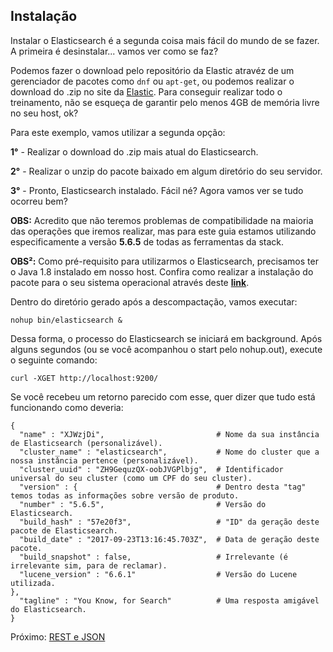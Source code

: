 ## Instalação

Instalar o Elasticsearch é a segunda coisa mais fácil do mundo de se fazer. A primeira é desinstalar... vamos ver como se faz?

Podemos fazer o download pelo repositório da Elastic atravéz de um gerenciador de pacotes como `dnf` ou `apt-get`, ou podemos realizar o download do .zip no site da [Elastic]( https://www.elastic.co/downloads/elasticsearch ). Para conseguir realizar todo o treinamento, não se esqueça de garantir pelo menos 4GB de memória livre no seu host, ok?

Para este exemplo, vamos utilizar a segunda opção:

__1°__ - Realizar o download do .zip mais atual do Elasticsearch.

__2°__ - Realizar o unzip do pacote baixado em algum diretório do seu servidor.

__3°__ - Pronto, Elasticsearch instalado. Fácil né? Agora vamos ver se tudo ocorreu bem?

__OBS:__ Acredito que não teremos problemas de compatibilidade na maioria das operações que iremos realizar, mas para este guia estamos utilizando especificamente a versão __5.6.5__ de todas as ferramentas da stack.

__OBS²:__ Como pré-requisito para utilizarmos o Elasticsearch, precisamos ter o Java 1.8 instalado em nosso host. Confira como realizar a instalação do pacote para o seu sistema operacional através deste __[ link](https://docs.oracle.com/javase/8/docs/technotes/guides/install/install_overview.html)__.

Dentro do diretório gerado após a descompactação, vamos executar:

```
nohup bin/elasticsearch &
```

Dessa forma, o processo do Elasticsearch se iniciará em background. Após alguns segundos (ou se você acompanhou o start pelo nohup.out), execute o seguinte comando:

```
curl -XGET http://localhost:9200/
```

Se você recebeu um retorno parecido com esse, quer dizer que tudo está funcionando como deveria:

```
{
  "name" : "XJWzjDi",                         # Nome da sua instância de Elasticsearch (personalizável).
  "cluster_name" : "elasticsearch",           # Nome do cluster que a nossa instância pertence (personalizável).
  "cluster_uuid" : "ZH9GequzQX-oobJVGPlbjg",  # Identificador universal do seu cluster (como um CPF do seu cluster).
  "version" : {                               # Dentro desta "tag" temos todas as informações sobre versão de produto.
  "number" : "5.6.5",                         # Versão do Elasticsearch.
  "build_hash" : "57e20f3",                   # "ID" da geração deste pacote de Elasticsearch.
  "build_date" : "2017-09-23T13:16:45.703Z",  # Data de geração deste pacote.
  "build_snapshot" : false,                   # Irrelevante (é irrelevante sim, para de reclamar).
  "lucene_version" : "6.6.1"                  # Versão do Lucene utilizada.
},
  "tagline" : "You Know, for Search"          # Uma resposta amigável do Elasticsearch.
}
```

Próximo: [REST e JSON](/pages/rest_json.md)
